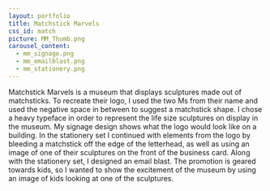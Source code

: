 ```yaml
---
layout: portfolio
title: Matchstick Marvels
css_id: match
picture: MM_Thumb.png
carousel_content:
  - mm_signage.png
  - mm_emailblast.png
  - mm_stationery.png
---
```

Matchstick Marvels is a museum that displays sculptures made out of matchsticks. To recreate their logo, I used the two Ms from their name and used the negative space in between to suggest a matchstick shape. I chose a heavy typeface in order to represent the life size sculptures on display in the museum. My signage design shows what the logo would look like on a building. In the stationery set I continued with elements from the logo by bleeding a matchstick off the edge of the letterhead, as well as using an image of one of their sculptures on the front of the business card. Along with the stationery set, I designed an email blast. The promotion is geared towards kids, so I wanted to show the excitement of the museum by using an image of kids looking at one of the sculptures.
